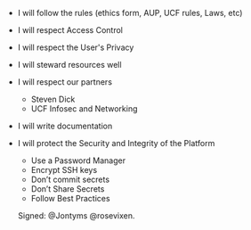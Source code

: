- I will follow the rules (ethics form, AUP, UCF rules, Laws, etc)
- I will respect Access Control 
- I will respect the User's Privacy 
- I will steward resources well
- I will respect our partners
   - Steven Dick
   - UCF Infosec and Networking
- I will write documentation  
- I will protect the Security and Integrity of the Platform
   - Use a Password Manager
   - Encrypt SSH keys 
   - Don’t commit secrets
   - Don’t Share Secrets 
   - Follow Best Practices

   Signed: 
   @Jontyms
   @rosevixen.

